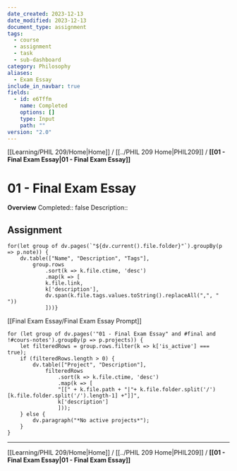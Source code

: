 ```yaml
---
date_created: 2023-12-13
date_modified: 2023-12-13
document_type: assignment
tags:
  - course
  - assignment
  - task
  - sub-dashboard
category: Philosophy
aliases:
  - Exam Essay
include_in_navbar: true
fields:
  - id: e6Tffm
    name: Completed
    options: []
    type: Input
    path: ""
version: "2.0"
---
```

[[Learning/PHIL 209/Home|Home]] / [[../PHIL 209 Home|PHIL209]] / **[[01 - Final Exam Essay|01 - Final Exam Essay]]**
# 01 - Final Exam Essay
**Overview**
Completed:: false
Description:: 

## Assignment
```dataviewjs
for(let group of dv.pages(`"${dv.current().file.folder}"`).groupBy(p => p.note)) {
	dv.table(["Name", "Description", "Tags"], 
		group.rows 
			.sort(k => k.file.ctime, 'desc')
			.map(k => [
			k.file.link, 
			k['description'],
			dv.span(k.file.tags.values.toString().replaceAll(",", " "))
			]))}
```


[[Final Exam Essay/Final Exam Essay Prompt]]

```dataviewjs
for (let group of dv.pages('"01 - Final Exam Essay" and #final and !#cours-notes').groupBy(p => p.projects)) {
    let filteredRows = group.rows.filter(k => k['is_active'] === true);
    if (filteredRows.length > 0) {
        dv.table(["Project", "Description"], 
            filteredRows
                .sort(k => k.file.ctime, 'desc')
                .map(k => [
                "[[" + k.file.path + "|"+ k.file.folder.split('/')[k.file.folder.split('/').length-1] +"]]", 
                k['description']
                ]));
    } else {
        dv.paragraph("*No active projects*");
    }
}
```
---
[[Learning/PHIL 209/Home|Home]] / [[../PHIL 209 Home|PHIL209]] / **[[01 - Final Exam Essay|01 - Final Exam Essay]]**

